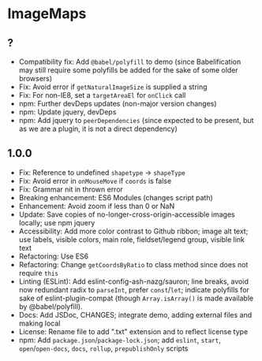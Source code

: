 # ImageMaps

## ?

- Compatibility fix: Add `@babel/polyfill` to demo (since
    Babelification may still require some polyfills
    be added for the sake of some older browsers)
- Fix: Avoid error if `getNaturalImageSize` is supplied a string
- Fix: For non-IE8, set a `targetAreaEl` for `onClick` call
- npm: Further devDeps updates (non-major version changes)
- npm: Update jquery, devDeps
- npm: Add jquery to `peerDependencies` (since expected to be
    present, but as we are a plugin, it is not a direct dependency)

## 1.0.0

- Fix: Reference to undefined `shapetype` -> `shapeType`
- Fix: Avoid error in `onMouseMove` if `coords` is false
- Fix: Grammar nit in thrown error
- Breaking enhancement: ES6 Modules (changes script path)
- Enhancement: Avoid zoom if less than 0 or NaN
- Update: Save copies of no-longer-cross-origin-accessible images locally;
    use npm jquery
- Accessibility: Add more color contrast to Github ribbon; image alt text;
    use labels, visible colors, main role, fieldset/legend group, visible
    link text
- Refactoring: Use ES6
- Refactoring: Change `getCoordsByRatio` to class method since does
  not require `this`
- Linting (ESLint): Add eslint-config-ash-nazg/sauron; line breaks, avoid
  now redundant radix to `parseInt`, prefer `const`/`let`; indicate polyfills
  for sake of eslint-plugin-compat (though `Array.isArray()` is made
  available by @babel/polyfill).
- Docs: Add JSDoc, CHANGES; integrate demo, adding external files and
  making local
- License: Rename file to add ".txt" extension and to reflect license type
- npm: Add `package.json`/`package-lock.json`; add `eslint`, `start`,
    `open`/`open-docs`, `docs`, `rollup`, `prepublishOnly` scripts
